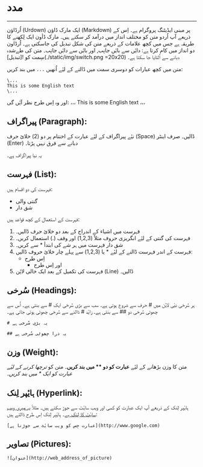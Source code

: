 ﻿# مدد
___
اُرڈاؤن (Urdown) ایک مارک ڈاؤن (Markdown) پر مبنی ایڈیٹنگ پروگرام ہے۔ اِس کے ذریعے آپ اُردو متن کو مختلف انداز میں درآمد کر سکتے ہیں۔ مارک ڈأون ایک لِکھنے کا طریقہ ہے جس میں کچھ علامات کے ذریعے متن کی شکل تبدیل کی جاسکتی ہے۔ اُرڈاون دو انداز میں کام کرتا ہے: دایٔں سے بایٔں جانِب, اور بایٔں سے دایٔں جانِب۔ متن کی طےشدہ سِمت کو ![تبدیل](./static/img/switch.png =20x20) دبانے سے اُلٹایا جا سکتا ہے۔

متن میں کچھ عبارات کو دوسری سمت میں ڈالنے کے لیٔے اُنھیں `،،،` میں بند کریں:
```
\،،،
This is some English text
\،،،
```
اور وہ اِس طرح نظر آیٔں گی:
،،،
This is some English text
،،،   

## پیراگراف (Paragraph):
نیٔے پیراگراف کے لیٔے عبارت کے اختتام پر دو (2) خلایٔ حرف (Space) ڈالیں۔ صرف اینٹر (Enter) دبانے سے فرق نہیں پڑتا۔  

یہ نیا پیراگراف ہے۔

## فہرست (List):
فہرست کی دو اقسام ہیں:
* گنتی والی  
* شق دار  
 
فہرست کے استعمال کے کچھ قواعد ہیں:  

1. فہرست میں اشیاء کے اندراج کے بعد دو خلایٔ حرف ڈالیں۔  
2. فہرست کی گنتی کے لیٔے انگریزی حروف مثلاً (1,2,3) اور وقف (.) استعمال کریں۔  
3. شق دار فہرست میں ہر شے کی ابتدأ  \* سے کریں۔  
4. فہرست کے اندر فہرست ڈالنے کے لیٔے \* یا (1,2,3) سے پہلے چار خلایٔ حروف ڈالیں:  
    * اِس طرح  
        * اور اِس طرح  
5. فہرست کی تکمیل کے بعد ایک خالی لایٔن (Line) ڈالیں۔  

## سُرخی (Headings):
ہر سُرخی نیٔی لایٔن میں \# حرف سے شروع ہوتی ہے۔ سب سے بڑی سُرخی ایک \# سے بنتی ہے۔ اُس سے چھوٹی سُرخی دو \#\# سے بنتی ہے۔ زایٔد \# ڈالنے سے سُرخی چھوٹی ہوتی جاتی ہے۔  
```
# یہ بڑی سُرخی ہے

## یہ ذرا چھوٹی سُرخی ہے
```

## وزن (Weight):
متن کا وزن بڑھانے کے لیٔے **عبارت کو دو \*\* میں بند کریں**۔ متن کو *ترچھا کرنے کے لیٔے عبارت کو ایک \* میں بند کریں*۔  

## ہایٔپر لِنک (Hyperlink):
ہایٔپر لِنک کے ذریعے آپ ایک عبارت کو کسی اور ویب سایٔٹ سے جوڑ سکتے ہیں۔ مثلاً [یہ میری ویب سایٔٹ کا لِنک ہے](http://iahmed.me)۔ ہایٔپر لِنک اِس طرح ڈالتے ہیں:  
```
[عبارت جِس کو ویب سایٔٹ سے جوڑنا ہے](http://www.google.com)
```
  
## تصاویر (Pictures):
```
![عنوان](http://web_address_of_picture)
```